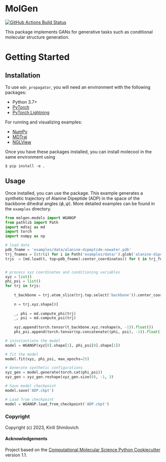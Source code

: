 MolGen
==============================
[//]: # (Badges)
[![GitHub Actions Build Status](https://github.com/REPLACE_WITH_OWNER_ACCOUNT/molgen/workflows/CI/badge.svg)](https://github.com/REPLACE_WITH_OWNER_ACCOUNT/molgen/actions?query=workflow%3ACI)
<!--[![codecov](https://codecov.io/gh/REPLACE_WITH_OWNER_ACCOUNT/MolGen/branch/main/graph/badge.svg)](https://codecov.io/gh/REPLACE_WITH_OWNER_ACCOUNT/MolGen/branch/main)-->


This package implements GANs for generative tasks such as conditional molecular structure generation.

Getting Started
===============


Installation
------------
To use `mdn_propagator`, you will need an environment with the following packages:

* Python 3.7+
* [PyTorch](https://pytorch.org/get-started/locally/)
* [PyTorch Lightning](https://www.pytorchlightning.ai/)

For running and visualizing examples:
* [NumPy](https://numpy.org/install/)
* [MDTraj](https://www.mdtraj.org/1.9.8.dev0/installation.html)
* [NGLView](https://github.com/nglviewer/nglview#installation)

Once you have these packages installed, you can install molecool in the same environment using

```
$ pip install -e .
```

Usage
-------
Once installed, you can use the package. This example generates a synthetic trajectory of Alanine Dipeptide (ADP) in the space of the backbone dihedral angles ($\phi , \psi$). More detailed examples can be found in the `examples` directory. 


```python
from molgen.models import WGANGP
from pathlib import Path
import mdtaj as md
import torch
import numpy as np

# load data
pdb_fname = 'examples/data/alanine-dipeptide-nowater.pdb'
trj_fnames = [str(i) for i in Path('examples/data/').glob('alanine-dipeptide-*-250ns-nowater.xtc')]
trjs  = [md.load(t, top=pdb_fname).center_coordinates() for t in trj_fnames]


# process xyz coordinates and conditioning variables
xyz = list()
phi_psi = list()
for trj in trjs:
    
    t_backbone = trj.atom_slice(trj.top.select('backbone')).center_coordinates()
    
    n = trj.xyz.shape[0]
    
    _, phi = md.compute_phi(trj)
    _, psi = md.compute_psi(trj)
    
    xyz.append(torch.tensor(t_backbone.xyz.reshape(n, -1)).float())
    phi_psi.append(torch.tensor(np.concatenate((phi, psi), -1)).float())

# ininstantiate the model
model = WGANGP(xyz[0].shape[1], phi_psi[0].shape[1])

# fit the model
model.fit(xyz, phi_psi, max_epochs=25)

# Generate synthetic configurations
xyz_gen = model.generate(torch.cat(phi_psi))
xyz_gen = xyz_gen.reshape(xyz_gen.size(0), -1, 3)

# Save model checkpoint
model.save('ADP.ckpt')

# Load from checkpoint
model = WGANGP.load_from_checkpoint('ADP.ckpt')
```

### Copyright

Copyright (c) 2023, Kirill Shmilovich


#### Acknowledgements
 
Project based on the 
[Computational Molecular Science Python Cookiecutter](https://github.com/molssi/cookiecutter-cms) version 1.1.
